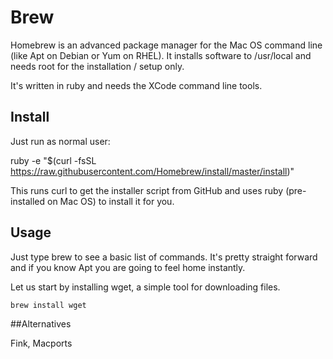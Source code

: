 # Brew

Homebrew is an advanced package manager for the Mac OS command line (like Apt on Debian or Yum on RHEL). It installs software to /usr/local and needs root for the installation / setup only.

It's written in ruby and needs the XCode command line tools.

## Install

Just run as normal user:

ruby -e "$(curl -fsSL https://raw.githubusercontent.com/Homebrew/install/master/install)"

This runs curl to get the installer script from GitHub and uses ruby (pre-installed on Mac OS) to install it for you.

## Usage 

Just type brew to see a basic list of commands. It's pretty straight forward and if you know Apt you are going to feel home instantly.

Let us start by installing wget, a simple tool for downloading files. 

```brew install wget```

##Alternatives

Fink, Macports
